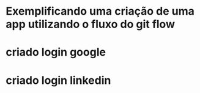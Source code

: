 # Exemplificando uma criação de uma app utilizando o fluxo do git flow


# criado login google

# criado login linkedin